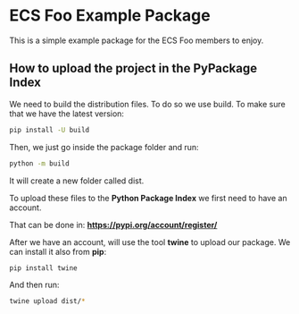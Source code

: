 # ECS Foo Example Package

This is a simple example package for the ECS Foo members to enjoy.

## How to upload the project in the PyPackage Index

We need to build the distribution files. To do so we use build. To make sure that we have the latest version:

```bash
pip install -U build
```

Then, we just go inside the package folder and run:

```bash
python -m build
```

It will create a new folder called dist.

To upload these files to the **Python Package Index** we first need to have an account.

That can be done in: **https://pypi.org/account/register/**

After we have an account, will use the tool **twine** to upload our package.
We can install it also from **pip**:

```bash
pip install twine
```

And then run: 

```bash
twine upload dist/*
```